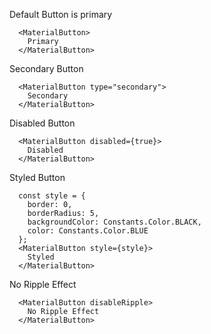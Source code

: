Default Button is primary
```
  <MaterialButton>
    Primary
  </MaterialButton>
```

Secondary Button
```
  <MaterialButton type="secondary">
    Secondary
  </MaterialButton>
```

Disabled Button
```
  <MaterialButton disabled={true}>
    Disabled
  </MaterialButton>
```

Styled Button
```
  const style = {
    border: 0,
    borderRadius: 5,
    backgroundColor: Constants.Color.BLACK,
    color: Constants.Color.BLUE
  };
  <MaterialButton style={style}>
    Styled
  </MaterialButton>
```

No Ripple Effect
```
  <MaterialButton disableRipple>
    No Ripple Effect
  </MaterialButton>
```



